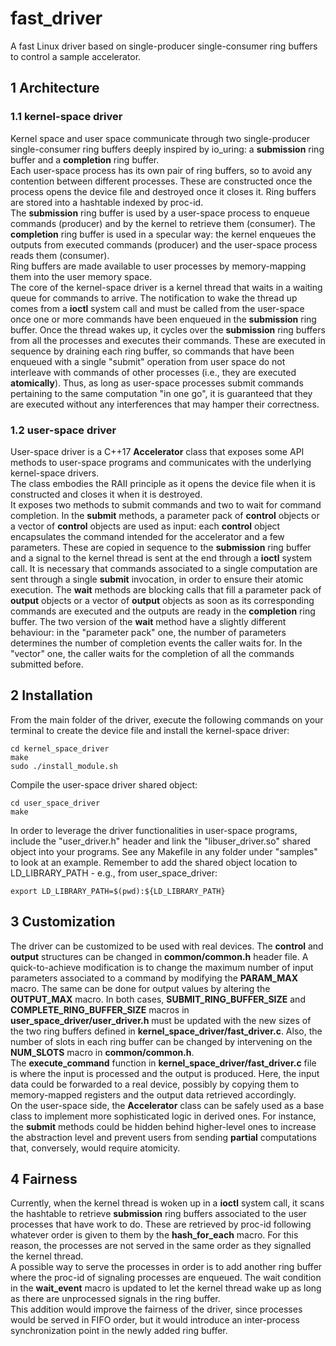 # fast_driver

A fast Linux driver based on single-producer single-consumer ring buffers to control a sample accelerator.  

## 1 Architecture

### 1.1 kernel-space driver

Kernel space and user space communicate through two single-producer single-consumer ring buffers deeply inspired by io_uring: a **submission** ring buffer and a **completion** ring buffer.  
Each user-space process has its own pair of ring buffers, so to avoid any contention between different processes. These are constructed once the process opens the device file and destroyed once it closes it. Ring buffers are stored into a hashtable indexed by proc-id.  
The **submission** ring buffer is used by a user-space process to enqueue commands (producer) and by the kernel to retrieve them (consumer). The **completion** ring buffer is used in a specular way: the kernel enqueues the outputs from executed commands (producer) and the user-space process reads them (consumer).  
Ring buffers are made available to user processes by memory-mapping them into the user memory space.  
The core of the kernel-space driver is a kernel thread that waits in a waiting queue for commands to arrive. The notification to wake the thread up comes from a **ioctl** system call and must be called from the user-space once one or more commands have been enqueued in the **submission** ring buffer. Once the thread wakes up, it cycles over the **submission** ring buffers from all the processes and executes their commands. These are executed in sequence by draining each ring buffer, so commands that have been enqueued with a single "submit" operation from user space do not interleave with commands of other processes (i.e., they are executed __atomically__). Thus, as long as user-space processes submit commands pertaining to the same computation "in one go", it is guaranteed that they are executed without any interferences that may hamper their correctness.  

### 1.2 user-space driver

User-space driver is a C++17 **Accelerator** class that exposes some API methods to user-space programs and communicates with the underlying kernel-space drivers.  
The class embodies the RAII principle as it opens the device file when it is constructed and closes it when it is destroyed.  
It exposes two methods to submit commands and two to wait for command completion. In the __submit__ methods, a parameter pack of **control** objects or a vector of **control** objects are used as input: each **control** object encapsulates the command intended for the accelerator and a few parameters. These are copied in sequence to the **submission** ring buffer and a signal to the kernel thread is sent at the end through a **ioctl** system call. It is necessary that commands associated to a single computation are sent through a single __submit__ invocation, in order to ensure their atomic execution. The __wait__ methods are blocking calls that fill a parameter pack of **output** objects or a vector of **output** objects as soon as its corresponding commands are executed and the outputs are ready in the **completion** ring buffer. The two version of the __wait__ method have a slightly different behaviour: in the "parameter pack" one, the number of parameters determines the number of completion events the caller waits for. In the "vector" one, the caller waits for the completion of all the commands submitted before.  


## 2 Installation

From the main folder of the driver, execute the following commands on your terminal to create the device file and install the kernel-space driver:
```
cd kernel_space_driver
make
sudo ./install_module.sh
```
Compile the user-space driver shared object:
```
cd user_space_driver
make
```
In order to leverage the driver functionalities in user-space programs, include the "user_driver.h" header and link the "libuser_driver.so" shared object into your programs. See any Makefile in any folder under "samples" to look at an example. Remember to add the shared object location to LD_LIBRARY_PATH - e.g., from user_space_driver:
```
export LD_LIBRARY_PATH=$(pwd):${LD_LIBRARY_PATH}
```

## 3 Customization

The driver can be customized to be used with real devices. The **control** and **output** structures can be changed in **common/common.h** header file. A quick-to-achieve modification is to change the maximum number of input parameters associated to a command by modifying the **PARAM_MAX** macro. The same can be done for output values by altering the **OUTPUT_MAX** macro. In both cases, **SUBMIT_RING_BUFFER_SIZE** and **COMPLETE_RING_BUFFER_SIZE** macros in **user_space_driver/user_driver.h** must be updated with the new sizes of the two ring buffers defined in **kernel_space_driver/fast_driver.c**. Also, the number of slots in each ring buffer can be changed by intervening on the **NUM_SLOTS** macro in **common/common.h**.  
The **execute_command** function in **kernel_space_driver/fast_driver.c** file is where the input is processed and the output is produced. Here, the input data could be forwarded to a real device, possibly by copying them to memory-mapped registers and the output data retrieved accordingly.  
On the user-space side, the **Accelerator** class can be safely used as a base class to implement more sophisticated logic in derived ones. For instance, the __submit__ methods could be hidden behind higher-level ones to increase the abstraction level and prevent users from sending __partial__ computations that, conversely, would require atomicity.

## 4 Fairness

Currently, when the kernel thread is woken up in a **ioctl** system call, it scans the hashtable to retrieve **submission** ring buffers associated to the user processes that have work to do. These are retrieved by proc-id following whatever order is given to them by the **hash_for_each** macro. For this reason, the processes are not served in the same order as they signalled the kernel thread.  
A possible way to serve the processes in order is to add another ring buffer where the proc-id of signaling processes are enqueued. The wait condition in the **wait_event** macro is updated to let the kernel thread wake up as long as there are unprocessed signals in the ring buffer.    
This addition would improve the fairness of the driver, since processes would be served in FIFO order, but it would introduce an inter-process synchronization point in the newly added ring buffer.
